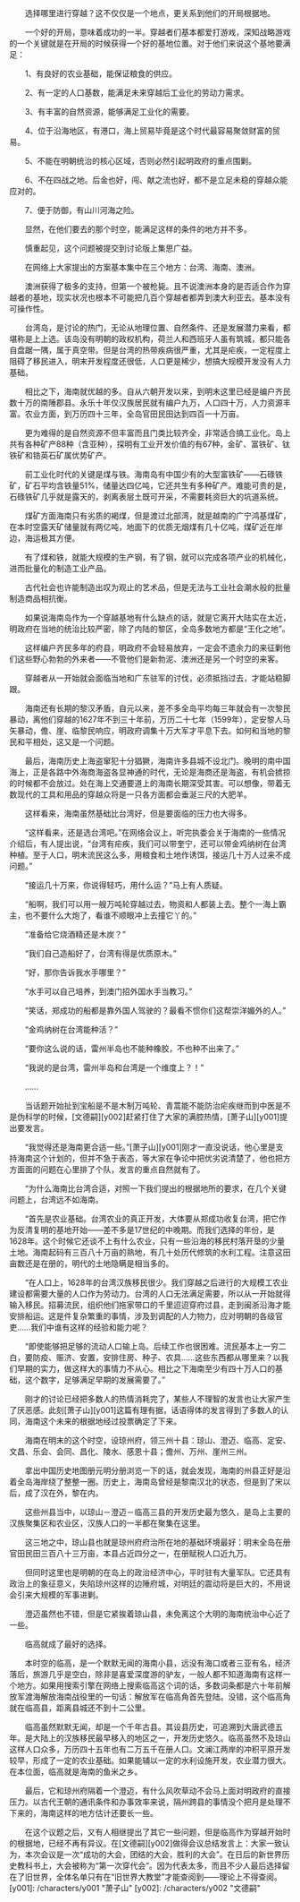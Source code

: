 　　选择哪里进行穿越？这不仅仅是一个地点，更关系到他们的开局根据地。

　　一个好的开局，意味着成功的一半。穿越者们基本都爱打游戏，深知战略游戏的一个关键就是在开局的时候获得一个好的基地位置。对于他们来说这个基地要满足：

　　1、有良好的农业基础，能保证粮食的供应。

　　2、有一定的人口基数，能满足未来穿越后工业化的劳动力需求。

　　3、有丰富的自然资源，能够满足工业化的需要。

　　4、位于沿海地区，有港口，海上贸易毕竟是这个时代最容易聚敛财富的贸易。

　　5、不能在明朝统治的核心区域，否则必然引起明政府的重点围剿。

　　6、不在四战之地。后金也好，闯、献之流也好，都不是立足未稳的穿越众能应对的。

　　7、便于防御，有山川河海之险。

　　显然，在他们要去的那个时空，能满足这样的条件的地方并不多。

　　慎重起见，这个问题被提交到讨论版上集思广益。

　　在网络上大家提出的方案基本集中在三个地方：台湾、海南、澳洲。

　　澳洲获得了极多的支持，但第一个被枪毙。且不说澳洲本身的是否适合作为穿越者的基地，现实状况也根本不可能把几百个穿越者都弄到澳大利亚去。基本没有可操作性。

　　台湾岛，是讨论的热门，无论从地理位置、自然条件、还是发展潜力来看，都堪称是上上选。该岛没有明朝的政权机构，荷兰人和西班牙人虽有筑城，都只能各自盘踞一隅，属于真空带。但是台湾的热带疾病很严重，尤其是疟疾，一定程度上阻碍了移民进入，明末开发程度还很低，人口更是稀少，想搞大规模开发没有人力基础。

　　相比之下，海南就优越的多。自从六朝开发以来，到明末这里已经是编户齐民数十万的南陲郡县。永乐十年仅汉族居民就有编户九万，人口四十万，人力资源丰富。农业方面，到万历四十三年，全岛官田民田达到四百一十万亩。

　　更为难得的是自然资源不但丰富而且门类比较齐全，非常适合搞工业化。岛上共有各种矿产88种（含亚种），探明有工业开发价值的有67种，金矿、富铁矿、钛铁矿和锆英石矿属优势矿产。

　　前工业化时代的关键是煤与铁。海南岛有中国少有的大型富铁矿——石碌铁矿，矿石平均含铁量51%，储量达四亿吨，它还共生有多种矿产。难能可贵的是，石碌铁矿几乎就是露天的，剥离表层土既可开采，不需要耗资巨大的坑道系统。

　　煤矿方面海南只有劣质的褐煤，但是渡过北部湾，就是越南的广宁鸿基煤矿，在本时空露天矿储量就有两亿吨，地面下的优质无烟煤有几十亿吨，煤矿近在岸边，海运极其方便。

　　有了煤和铁，就能大规模的生产钢，有了钢，就可以完成各项产业的机械化，进而批量化的制造工业产品。

　　古代社会也许能制造出叹为观止的艺术品，但是无法与工业社会潮水般的批量制造商品相抗衡。

　　如果说海南岛作为一个穿越基地有什么缺点的话，就是它离开大陆实在太近，明政府在当地的统治比较严密，除了内陆的黎区，全岛多数地方都是“王化之地”。

　　这样编户齐民多年的府县，明政府不会轻易放弃，一定会不遗余力的来征剿他们这些野心勃勃的外来者——不管他们是新勃泥、澳洲还是另一个时空的来客。

　　穿越者从一开始就会面临当地和广东驻军的讨伐，必须抵挡过去，才能站稳脚跟。

　　海南还有长期的黎汉矛盾，自元以来，差不多全岛平均每三年就会有一次黎民暴动，离他们穿越的1627年不到三十年前，万历二十七年（1599年），定安黎人马矢暴动，儋、崖、临黎民响应，明政府调集十万大军才平息下去。如何和当地的黎民和平相处，这又是一个问题。

　　最后，海南历史上海盗窜犯十分猖獗，海南许多县城不设北门。晚明的南中国海上，正是各路中外海商海盗各显神通的时代，无论是海商还是海盗，有机会掳掠的时候都不会放过。处在海上交通要道上的海南长期深受其害。可以想像，带着无数现代的工具和用品的穿越众将是一只各方面都会垂涎三尺的大肥羊。

　　这样看来，海南虽然基础比台湾好，但是要面临的压力也大得多。

　　“这样看来，还是选台湾吧。”在网络会议上，听完执委会关于海南的一些情况介绍后，有人提出说，“台湾有疟疾，我们可以带奎宁，还可以带金鸡纳树在台湾种植。至于人口，明末流民这么多，用粮食和土地作诱饵，接运几十万人过来不成问题。”

　　“接运几十万来，你说得轻巧，用什么运？”马上有人质疑。

　　“船啊，我们可以用一艘万吨轮穿越过去，物资和人都装上去。整个一海上霸主，也不要什么大炮了，看谁不顺眼冲上去撞它丫的。”

　　“准备给它烧酒精还是木炭？”

　　“我们自己造船好了，台湾有得是优质原木。”

　　“好，那你告诉我水手哪里？”

　　“水手可以自己培养，到澳门招外国水手当教习。”

　　“笑话，郑成功的船都是靠外国人驾驶的？最看不惯你们这帮崇洋媚外的人。”

　　“金鸡纳树在台湾能种活？”

　　“要你这么说的话，雷州半岛也不能种橡胶，不也种不出来了。”

　　“我说的是台湾，雷州半岛和台湾是一个维度上？！”

　　……

　　当话题开始扯到宝船是不是木制万吨轮、青蒿能不能防治疟疾继而到中医是不是伪科学的时候，[文德嗣][y002]赶紧打住了大家的满腔热情，[萧子山][y001]提出要发言。

　　“我觉得还是海南更合适一些。”[萧子山][y001]刚才一直没说话，他心里是支持海南这个计划的，但并不急于表态，等大家在争论中把优劣说清楚了，他也把方方面面的问题在心里排了个队，发言的重点自然就有了。

　　“为什么海南比台湾合适，对照一下我们提出的根据地所的要求，在几个关键问题上，台湾远不如海南。

　　“首先是农业基础。台湾农业的真正开发，大体要从郑成功收复台湾，把它作为反清复明的基地开始——差不多是17世纪的中晚期。而我们选择的年份，是1628年。这个时候它还谈不上有什么农业，只有一些沿海的移民村落开垦的少量土地。海南起码有三百八十万亩的熟地，有几十处历代修筑的水利工程。注意这田亩数还是在册的，明代的土地隐瞒是相当多的。

　　“在人口上，1628年的台湾汉族移民很少。我们穿越之后进行的大规模工农业建设都需要大量的人口作为劳动力。台湾的人口无法满足需要，所以从一开始就得输入移民。招募流民，组织他们拖家带口的千里迢迢穿府过县，走到闽浙沿海才能安排船运。这是件复杂繁重的事情，涉及到调配的人力物力，应对明朝的各级官吏……我们中谁有这样的经验和能力呢？

　　“即使能够把足够的流动人口输上岛。后续工作也很困难。流民基本上一穷二白，要防疫、赈济、安置，安排住房、种子、农具……这些东西都从哪里来？以我们早期的实力，做这样大的事情力不从心。相比之下海南至少有四十万人口的基础，这个数字，足够满足早期的发展需要了。”

　　刚才的讨论已经把多数人的热情消耗完了，某些人不理智的发言也让大家产生了厌恶感。此刻[萧子山][y001]这篇有理有据，话语得体的发言得到了多数人的认同，海南这个未来的根据地经过投票确定了下来。

　　海南在明末的这个时空，设琼州府，领三州十县：琼山、澄迈、临高、定安、文昌、乐会、会同、昌化、陵水、感恩十县；儋州、万州、崖州三州。

　　拿出中国历史地图册元明分册浏览一下的话，就会发现，海南的州县正好是沿着全岛海岸绕了整整一圈。历史上，海南岛曾经是黎南汉北的状态，但是到了宋以后，成了汉在外，黎在内。

　　这些州县当中，以琼山－澄迈－临高三县的开发历史最为悠久，是岛上主要的汉族聚集区和农业区，汉族人口的一半都在聚集在这里。

　　这三地之中，琼山县也就是琼州府府治所在地的基础环境最好：明末全岛在册官田民田三百八十三万亩，本县占近四分之一，在册赋税人口近九万。

　　但同时这里也是明朝的在岛上的政治经济中心，平时驻有大量军队。它还具有政治上的象征意义，失陷琼州这样的边陲府城，对明廷的震动将是巨大的，不用说会引来大规模的军事进剿。

　　澄迈虽然也不错，但是它紧挨着琼山县，未免离这个大明的海南统治中心近了一些。

　　临高就成了最好的选择。

　　本时空的临高，是一个默默无闻的海南小县，远没有海口或者三亚有名，经济落后，旅游几乎是空白，除非是喜爱深度游的驴友，一般人都不知道海南有这样一个地方。如果用搜索引擎在网络上搜索临高这个词的话，多数词条都是六十年前解放军渡海解放海南战役里的一句话：解放军在临高角首先登陆。没错，这个临高角就在临高县，距离县城还不到十二公里。

　　临高虽然默默无闻，却是一个千年古县。其设县历史，可追溯到大唐武德五年。是大陆上的汉族移民最早移入的地区之一，开发历史悠久。临高虽然不及琼山这样人口众多，万历四十五年也有二万五千在册人口。文澜江两岸的冲积平原开发较早，形成了一定的农业基础。如果能辅以一定的水利设施开发，农业潜力很大。在本位面，临高就是海南的鱼米之乡。

　　最后，它和琼州府隔着一个澄迈，有什么风吹草动不会马上面对明政府的直接压力。以古代王朝的通讯条件和办事效率来说，隔州跨县的事情没个把月是处理不下来的，海南这样的地方估计还要长一些。

　　在这个议题之后，又有人相继提出了其它一些问题，但是临高作为穿越开始时的根据地，已经不再有异议。在[文德嗣][y002]做得会议总结发言上：大家一致认为，本次会议是一次“成功的大会，团结的大会，胜利的大会”。在日后的新世界历史教科书上，大会被称为“第一次穿代会”。因为代表太多，而且不少人最后选择留在了旧世界，全体名单只有在“旧世界大教堂”才能查阅到——理论上不得查阅。
[y001]: /characters/y001 "萧子山"
[y002]: /characters/y002 "文德嗣"
